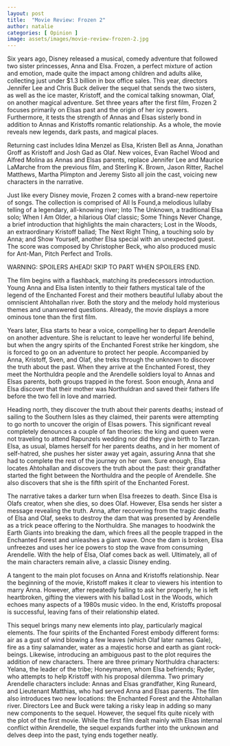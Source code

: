 ```yaml
---
layout: post
title:  "Movie Review: Frozen 2"
author: natalie
categories: [ Opinion ]
image: assets/images/movie-review-frozen-2.jpg
---
```


 

Six years ago, Disney released a musical, comedy adventure that followed two sister princesses, Anna and Elsa. Frozen, a perfect mixture of action and emotion, made quite the impact among children and adults alike, collecting just under $1.3 billion in box office sales. This year, directors Jennifer Lee and Chris Buck deliver the sequel that sends the two sisters, as well as the ice master, Kristoff, and the comical talking snowman, Olaf, on another magical adventure. Set three years after the first film, Frozen 2 focuses primarily on Elsas past and the origin of her icy powers. Furthermore, it tests the strength of Annas and Elsas sisterly bond in addition to Annas and Kristoffs romantic relationship. As a whole, the movie reveals new legends, dark pasts, and magical places.

 

Returning cast includes Idina Menzel as Elsa, Kristen Bell as Anna, Jonathan Groff as Kristoff and Josh Gad as Olaf. New voices, Evan Rachel Wood and Alfred Molina as Annas and Elsas parents, replace Jennifer Lee and Maurice LaMarche from the previous film, and Sterling K. Brown, Jason Ritter, Rachel Matthews, Martha Plimpton and Jeremy Sisto all join the cast, voicing new characters in the narrative.

Just like every Disney movie, Frozen 2 comes with a brand-new repertoire of songs. The collection is comprised of All Is Found,a melodious lullaby telling of a legendary, all-knowing river; Into The Unknown, a traditional Elsa solo; When I Am Older, a hilarious Olaf classic; Some Things Never Change, a brief introduction that highlights the main characters; Lost in the Woods, an extraordinary Kristoff ballad; The Next Right Thing, a touching solo by Anna; and Show Yourself, another Elsa special with an unexpected guest. The score was composed by Christopher Beck, who also produced music for Ant-Man, Pitch Perfect and Trolls.

 

WARNING: SPOILERS AHEAD! SKIP TO PART WHEN SPOILERS END.

 

The film begins with a flashback, matching its predecessors introduction. Young Anna and Elsa listen intently to their fathers mystical tale of the legend of the Enchanted Forest and their mothers beautiful lullaby about the omniscient Ahtohallan river. Both the story and the melody hold mysterious themes and unanswered questions. Already, the movie displays a more ominous tone than the first film.

 

Years later, Elsa starts to hear a voice, compelling her to depart Arendelle on another adventure. She is reluctant to leave her wonderful life behind, but when the angry spirits of the Enchanted Forest strike her kingdom, she is forced to go on an adventure to protect her people. Accompanied by Anna, Kristoff, Sven, and Olaf, she treks through the unknown to discover the truth about the past. When they arrive at the Enchanted Forest, they meet the Northuldra people and the Arendelle soldiers loyal to Annas and Elsas parents, both groups trapped in the forest. Soon enough, Anna and Elsa discover that their mother was Northuldran and saved their fathers life before the two fell in love and married.

 

Heading north, they discover the truth about their parents deaths; instead of sailing to the Southern Isles as they claimed, their parents were attempting to go north to uncover the origin of Elsas powers. This significant reveal completely denounces a couple of fan theories: the king and queen were not traveling to attend Rapunzels wedding nor did they give birth to Tarzan. Elsa, as usual, blames herself for her parents deaths, and in her moment of self-hatred, she pushes her sister away yet again, assuring Anna that she had to complete the rest of the journey on her own. Sure enough, Elsa locates Ahtohallan and discovers the truth about the past: their grandfather started the fight between the Northuldra and the people of Arendelle. She also discovers that she is the fifth spirit of the Enchanted Forest.

 

The narrative takes a darker turn when Elsa freezes to death. Since Elsa is Olafs creator, when she dies, so does Olaf. However, Elsa sends her sister a message revealing the truth. Anna, after recovering from the tragic deaths of Elsa and Olaf, seeks to destroy the dam that was presented by Arendelle as a trick peace offering to the Northuldra. She manages to hoodwink the Earth Giants into breaking the dam, which frees all the people trapped in the Enchanted Forest and unleashes a giant wave. Once the dam is broken, Elsa unfreezes and uses her ice powers to stop the wave from consuming Arendelle. With the help of Elsa, Olaf comes back as well. Ultimately, all of the main characters remain alive, a classic Disney ending.

 

A tangent to the main plot focuses on Anna and Kristoffs relationship. Near the beginning of the movie, Kristoff makes it clear to viewers his intention to marry Anna. However, after repeatedly failing to ask her properly, he is left heartbroken, gifting the viewers with his ballad Lost in the Woods, which echoes many aspects of a 1980s music video. In the end, Kristoffs proposal is successful, leaving fans of their relationship elated.

 

This sequel brings many new elements into play, particularly magical elements. The four spirits of the Enchanted Forest embody different forms: air as a gust of wind blowing a few leaves (which Olaf later names Gale), fire as a tiny salamander, water as a majestic horse and earth as giant rock-beings. Likewise, introducing an ambiguous past to the plot requires the addition of new characters. There are three primary Northuldra characters: Yelana, the leader of the tribe; Honeymaren, whom Elsa befriends; Ryder, who attempts to help Kristoff with his proposal dilemma. Two primary Arendelle characters include: Annas and Elsas grandfather, King Runeard, and Lieutenant Matthias, who had served Anna and Elsas parents. The film also introduces two new locations: the Enchanted Forest and the Ahtohallan river. Directors Lee and Buck were taking a risky leap in adding so many new components to the sequel. However, the sequel fits quite nicely with the plot of the first movie. While the first film dealt mainly with Elsas internal conflict within Arendelle, the sequel expands further into the unknown and delves deep into the past, tying ends together neatly.

 


